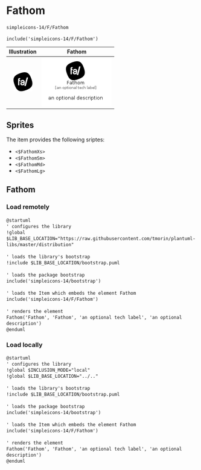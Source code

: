 # Fathom


```text
simpleicons-14/F/Fathom
```

```text
include('simpleicons-14/F/Fathom')
```



| Illustration | Fathom |
| :---: | :---: |
| ![illustration for Illustration](../../simpleicons-14/F/Fathom.png) | ![illustration for Fathom](../../simpleicons-14/F/Fathom.Local.png) |



## Sprites
The item provides the following sriptes:

- `<$FathomXs>`
- `<$FathomSm>`
- `<$FathomMd>`
- `<$FathomLg>`





## Fathom

### Load remotely
```plantuml
@startuml
' configures the library
!global $LIB_BASE_LOCATION="https://raw.githubusercontent.com/tmorin/plantuml-libs/master/distribution"

' loads the library's bootstrap
!include $LIB_BASE_LOCATION/bootstrap.puml

' loads the package bootstrap
include('simpleicons-14/bootstrap')

' loads the Item which embeds the element Fathom
include('simpleicons-14/F/Fathom')

' renders the element
Fathom('Fathom', 'Fathom', 'an optional tech label', 'an optional description')
@enduml
```

### Load locally
```plantuml
@startuml
' configures the library
!global $INCLUSION_MODE="local"
!global $LIB_BASE_LOCATION="../.."

' loads the library's bootstrap
!include $LIB_BASE_LOCATION/bootstrap.puml

' loads the package bootstrap
include('simpleicons-14/bootstrap')

' loads the Item which embeds the element Fathom
include('simpleicons-14/F/Fathom')

' renders the element
Fathom('Fathom', 'Fathom', 'an optional tech label', 'an optional description')
@enduml
```

